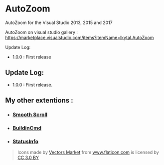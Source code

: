 # AutoZoom

AutoZoom for the Visual Studio 2013, 2015 and 2017

AutoZoom on visual studio gallery : https://marketplace.visualstudio.com/items?itemName=lkytal.AutoZoom

Update Log:

* 1.0.0 : First release

## Update Log:

* 1.0.0 : First release.

## My other extentions :

- ### [Smooth Scroll](https://marketplace.visualstudio.com/items?itemName=lkytal.SmoothScroll)
- ### [BuildinCmd](https://marketplace.visualstudio.com/items?itemName=lkytal.BuiltinCmd)
- ### [StatusInfo](https://marketplace.visualstudio.com/items?itemName=lkytal.StatusInfo)

> <div>Icons made by <a href="http://www.flaticon.com/authors/vectors-market" title="Vectors Market">Vectors Market</a> from <a href="http://www.flaticon.com" title="Flaticon">www.flaticon.com</a> is licensed by <a href="http://creativecommons.org/licenses/by/3.0/" title="Creative Commons BY 3.0" target="_blank">CC 3.0 BY</a></div>
